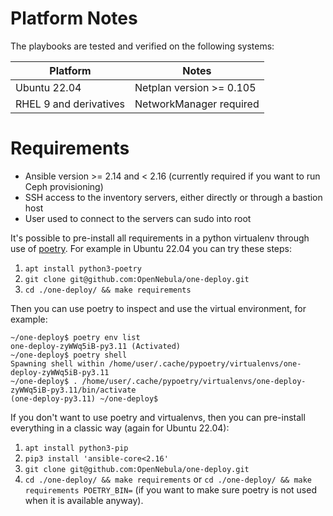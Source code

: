 [//]: # ( vim: set wrap : )

# Platform Notes

The playbooks are tested and verified on the following systems:

| Platform               | Notes                    |
| ---------------------- | ------------------------ |
| Ubuntu 22.04           | Netplan version >= 0.105 |
| RHEL 9 and derivatives | NetworkManager required  |

# Requirements

* Ansible version >= 2.14 and < 2.16 (currently required if you want to run Ceph provisioning)
* SSH access to the inventory servers, either directly or through a bastion host
* User used to connect to the servers can sudo into root

It's possible to pre-install all requirements in a python virtualenv through use of [poetry](https://python-poetry.org/). For example in Ubuntu 22.04 you can try these steps:

1. `apt install python3-poetry`
2. `git clone git@github.com:OpenNebula/one-deploy.git`
3. `cd ./one-deploy/ && make requirements`

Then you can use poetry to inspect and use the virtual environment, for example:

```shell
~/one-deploy$ poetry env list
one-deploy-zyWWq5iB-py3.11 (Activated)
~/one-deploy$ poetry shell
Spawning shell within /home/user/.cache/pypoetry/virtualenvs/one-deploy-zyWWq5iB-py3.11
~/one-deploy$ . /home/user/.cache/pypoetry/virtualenvs/one-deploy-zyWWq5iB-py3.11/bin/activate
(one-deploy-py3.11) ~/one-deploy$
```

If you don't want to use poetry and virtualenvs, then you can pre-install everything in a classic way (again for Ubuntu 22.04):

1. `apt install python3-pip`
2. `pip3 install 'ansible-core<2.16'`
3. `git clone git@github.com:OpenNebula/one-deploy.git`
4. `cd ./one-deploy/ && make requirements` or `cd ./one-deploy/ && make requirements POETRY_BIN=` (if you want to make sure poetry is not used when it is available anyway).
